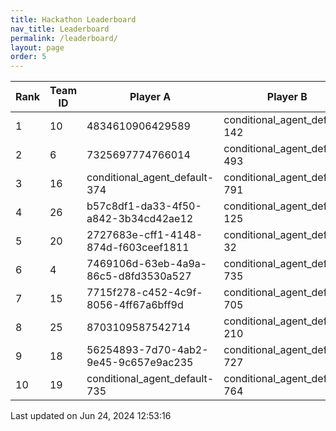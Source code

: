 ```yaml
---
title: Hackathon Leaderboard
nav_title: Leaderboard
permalink: /leaderboard/
layout: page
order: 5
---
```


|Rank            |Team ID         |Player A        |Player B        |Player C        |Total Score     |
|----------------|----------------|----------------|----------------|----------------|----------------|
|1               |10              |4834610906429589|conditional_agent_default-142|conditional_agent_default-525|1979.0          |
|2               |6               |7325697774766014|conditional_agent_default-493|conditional_agent_default-763|1850.67         |
|3               |16              |conditional_agent_default-374|conditional_agent_default-791|eabae978-2dd5-4c2f-bba9-47bed39b0cd4|1777.28         |
|4               |26              |b57c8df1-da33-4f50-a842-3b34cd42ae12|conditional_agent_default-125|conditional_agent_default-159|1740.72         |
|5               |20              |2727683e-cff1-4148-874d-f603ceef1811|conditional_agent_default-32|conditional_agent_default-787|1716.72         |
|6               |4               |7469106d-63eb-4a9a-86c5-d8fd3530a527|conditional_agent_default-735|conditional_agent_default-801|1475.12         |
|7               |15              |7715f278-c452-4c9f-8056-4ff67a6bff9d|conditional_agent_default-705|conditional_agent_default-902|1049.32         |
|8               |25              |8703109587542714|conditional_agent_default-210|conditional_agent_default-891|959.56          |
|9               |18              |56254893-7d70-4ab2-9e45-9c657e9ac235|conditional_agent_default-727|conditional_agent_default-827|792.77          |
|10              |19              |conditional_agent_default-735|conditional_agent_default-764|eae766c4-ac27-4abf-a0ca-262ab34ab0e0|636.97          |

Last updated on Jun 24, 2024 12:53:16